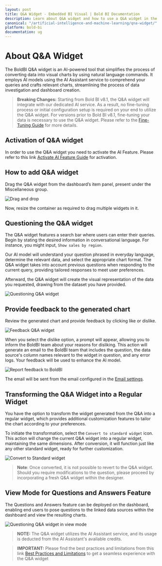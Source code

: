 ```yaml
---
layout: post
title: Q&A Widget - Embedded BI Visual | Bold BI Documentation
description: Learn about Q&A widget and how to use a Q&A widget in the dashboard designing through simple Natural language questions using Bold BI application.
canonical: "/artificial-intelligence-and-machine-learning/qna-widget/"
platform: bold-bi
documentation: ug
---
```


# About Q&A Widget
The BoldBI Q&A widget is an AI-powered tool that simplifies the process of converting data into visual charts by using natural language commands. It employs AI models using the AI Assistant service to comprehend your queries and crafts relevant charts, streamlining the process of data investigation and dashboard creation.

>**Breaking Changes:** Starting from Bold BI v8.1, the Q&A widget will integrate with our dedicated AI service. As a result, no fine-tuning process or initial configuration setup is required on your end to utilize the Q&A widget. 
For versions prior to Bold BI v8.1, fine-tuning your data is necessary to use the Q&A widget. Please refer to the [Fine-Tuning Guide](/utilities/fine-tuning-utility/) for more details.

## Activation of Q&A widget

In order to use the Q&A widget you need to activate the AI Feature. Please refer to this link [Activate AI Feature Guide](/artificial-intelligence-and-machine-learning/activate-ai-feature/) for activation.

## How to add Q&A widget
Drag the Q&A widget from the dashboard’s item panel, present under the Miscellaneous group.

![Drag and drop](/static/assets/artificial-intelligence-and-machine-learning/images/qna-widget/add-qnawidget.png)

Now, resize the container as required to drag multiple widgets in it.

## Questioning the Q&A widget 
The Q&A widget features a search bar where users can enter their queries. Begin by stating the desired information in conversational language. For instance, you might input, `Show sales by region`.

Our AI model will understand your question phrased in everyday language, determine the relevant data, and select the appropriate chart format. The Q&A widget takes into account previous questions when responding to the current query, providing tailored responses to meet user preferences.

Afterward, the Q&A widget will create the visual representation of the data you requested, drawing from the dataset you have provided.

![Questioning Q&A widget](/static/assets/artificial-intelligence-and-machine-learning/images/qna-widget/questioning-qna.png)

## Provide feedback to the generated chart
Review the generated chart and provide feedback by clicking like or dislike.

![Feedback Q&A widget](/static/assets/artificial-intelligence-and-machine-learning/images/qna-widget/feedback-qna.png)

When you select the dislike option, a prompt will appear, allowing you to inform the BoldBI team about your reasons for disliking. This action will generate an email to the BoldBI team that includes the question, the data source's column names relevant to the widget in question, and any error logs. Your feedback will be used to enhance the AI model.

![Report feedback to BoldBI](/static/assets/artificial-intelligence-and-machine-learning/images/qna-widget/reportfeedback-qna.png)

The email will be sent from the email configured in the [Email settings](https://help.boldbi.com/site-administration/email-settings/email-settings-configuration/). 


## Transforming the Q&A Widget into a Regular Widget

You have the option to transform the widget generated from the Q&A into a regular widget, which provides additional customization features to tailor the chart according to your preferences.

To initiate the transformation, select the `Convert to standard widget` icon. This action will change the current Q&A widget into a regular widget, maintaining the same dimensions. After conversion, it will function just like any other standard widget, ready for further customization.

![Convert to Standard widget](/static/assets/artificial-intelligence-and-machine-learning/images/qna-widget/converttostandard-qna.png)

>**Note**: Once converted, it is not possible to revert to the Q&A widget. Should you require modifications to the question, please proceed by incorporating a fresh Q&A widget within the designer.

## View Mode for Questions and Answers Feature

The Questions and Answers feature can be deployed on the dashboard, enabling end users to pose questions to the linked data sources within the dashboard and view the resulting charts.

![Questioning Q&A widget in view mode](/static/assets/artificial-intelligence-and-machine-learning/images/qna-widget/viewmode-qna.png)

>**NOTE:** The Q&A widget utilizes the AI Assistant service, and its usage is deducted from the AI Assistant's available credits.

> **IMPORTANT:** Please find the best practices and limitations from this link [Best Practices and Limitations](/artificial-intelligence-and-machine-learning/ai-assistant/best-practices-and-limitations/) to get a seamless experience with the Q&A widget 